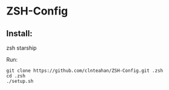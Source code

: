 # ZSH-Config

## Install:
zsh
starship

Run:
```
git clone https://github.com/clnteahan/ZSH-Config.git .zsh
cd .zsh
./setup.sh
```